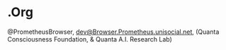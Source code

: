 # .Org
@PrometheusBrowser, dev@Browser.Prometheus.unisocial.net, (Quanta Consciousness Foundation, &amp; Quanta A.I. Research Lab)
